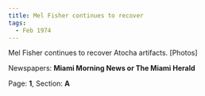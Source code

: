 ```yaml
---  
title: Mel Fisher continues to recover  
tags:  
  - Feb 1974  
---  
```

  
Mel Fisher continues to recover Atocha artifacts. [Photos]  
  
Newspapers: **Miami Morning News or The Miami Herald**  
  
Page: **1**, Section: **A** 
